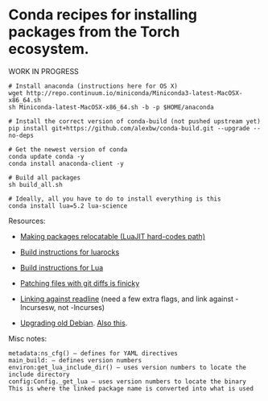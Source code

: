 # Conda recipes for installing packages from the Torch ecosystem.

WORK IN PROGRESS

```
# Install anaconda (instructions here for OS X)
wget http://repo.continuum.io/miniconda/Miniconda3-latest-MacOSX-x86_64.sh
sh Miniconda-latest-MacOSX-x86_64.sh -b -p $HOME/anaconda

# Install the correct version of conda-build (not pushed upstream yet)
pip install git+https://github.com/alexbw/conda-build.git --upgrade --no-deps

# Get the newest version of conda
conda update conda -y
conda install anaconda-client -y

# Build all packages
sh build_all.sh

# Ideally, all you have to do to install everything is this
conda install lua=5.2 lua-science
```

Resources:

* [Making packages relocatable (LuaJIT hard-codes path)](http://conda.pydata.org/docs/building/meta-yaml.html?highlight=prefix#making-packages-relocatable)

* [Build instructions for luarocks](https://github.com/keplerproject/luarocks/wiki/Installation-instructions-for-Unix)

* [Build instructions for Lua](http://ftp.tku.edu.tw/NetBSD/NetBSD-current/src/external/mit/lua/dist/doc/readme.html)

* [Patching files with git diffs is finicky](http://unix.stackexchange.com/questions/1395/what-does-patch-unexpectedly-ends-in-middle-of-line-mean)

* [Linking against readline](https://github.com/ContinuumIO/anaconda-issues/issues/42#issuecomment-39054576) (need a few extra flags, and link against -lncursesw, not -lncurses)

* [Upgrading old Debian](http://stackoverflow.com/questions/10863613/how-to-upgrade-glibc-from-version-2-13-to-2-15-on-debian/21254623#21254623). [Also this](https://github.com/jasonsanjose/brackets-sass/issues/53).


Misc notes:
```
metadata:ns_cfg() — defines for YAML directives
main_build: — defines version numbers 
environ:get_lua_include_dir() — uses version numbers to locate the include directory
config:Config._get_lua — uses version numbers to locate the binary
This is where the linked package name is converted into what is used
```

